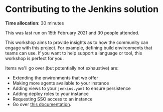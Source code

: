 # Contributing to the Jenkins solution

**Time allocation:** 30 minutes

This was last run on 15th February 2021 and 30 people attended.

This workshop aims to provide insights as to how the community can engage with this project. For example, defining build environments that teams can use. If you want to help support a language or tool, this workshop is perfect for you.

Items we'll go over (but potentially not exhaustive) are:

- Extending the environments that we offer
- Making more agents available to your instance
- Adding views to your `jenkins.yaml` to ensure persistence
- Adding deploy roles to your instance
- Requesting SSO access to an instance
- Go over [this documentation](https://github.com/emisgroup/jenkins-infrastructure/wiki/Environments-and-tools).

